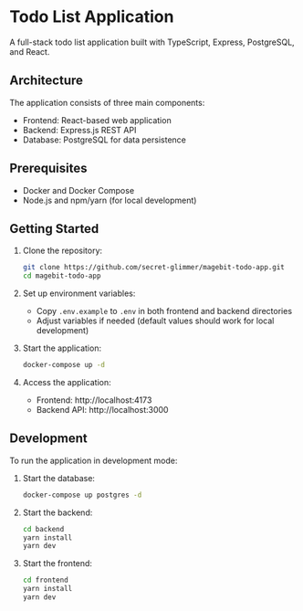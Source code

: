 # Todo List Application

A full-stack todo list application built with TypeScript, Express, PostgreSQL, and React.

## Architecture

The application consists of three main components:

- Frontend: React-based web application
- Backend: Express.js REST API
- Database: PostgreSQL for data persistence

## Prerequisites

- Docker and Docker Compose
- Node.js and npm/yarn (for local development)

## Getting Started

1. Clone the repository:

   ```bash
   git clone https://github.com/secret-glimmer/magebit-todo-app.git
   cd magebit-todo-app
   ```

2. Set up environment variables:

   - Copy `.env.example` to `.env` in both frontend and backend directories
   - Adjust variables if needed (default values should work for local development)

3. Start the application:

   ```bash
   docker-compose up -d
   ```

4. Access the application:
   - Frontend: http://localhost:4173
   - Backend API: http://localhost:3000

## Development

To run the application in development mode:

1. Start the database:

   ```bash
   docker-compose up postgres -d
   ```

2. Start the backend:

   ```bash
   cd backend
   yarn install
   yarn dev
   ```

3. Start the frontend:
   ```bash
   cd frontend
   yarn install
   yarn dev
   ```
